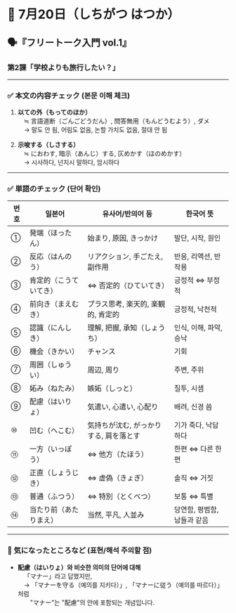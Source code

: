 # 📆 7月20日（しちがつ はつか）

## 🗣️『フリートーク入門 vol.1』  
### 第2課「学校よりも旅行したい？」

---

### ✅ 本文の内容チェック (본문 이해 체크)

1. **以ての外（もってのほか）**  
 ≒ 言語道断（ごんごどうだん）, 問答無用（もんどうむよう）, ダメ  
 → 말도 안 됨, 어림도 없음, 논할 가치도 없음, 절대 안 됨

2. **示唆する（しさする）**  
 ≒ におわす, 暗示（あんじ）する, 仄めかす（ほのめかす）  
 → 시사하다, 넌지시 말하다, 암시하다

---

### ✅ 単語のチェック (단어 확인)

| 번호 | 일본어 | 유사어/반의어 등 | 한국어 뜻 |
|------|--------|------------------|------------|
| ① | 発端（ほったん） | 始まり, 原因, きっかけ | 발단, 시작, 원인 |
| ② | 反応（はんのう） | リアクション, 手ごたえ, 副作用 | 반응, 리액션, 반작용 |
| ③ | 肯定的（こうていてき） | ⇔ 否定的（ひていてき） | 긍정적 ⇔ 부정적 |
| ④ | 前向き（まえむき） | プラス思考, 楽天的, 楽観的, 肯定的 | 긍정적, 낙천적 |
| ⑤ | 認識（にんしき） | 理解, 把握, 承知（しょうち） | 인식, 이해, 파악, 승낙 |
| ⑥ | 機会（きかい） | チャンス | 기회 |
| ⑦ | 周囲（しゅうい） | 周辺, 周り | 주변, 주위 |
| ⑧ | 妬み（ねたみ） | 嫉妬（しっと） | 질투, 시샘 |
| ⑨ | 配慮（はいりょ） | 気遣い, 心遣い, 心配り | 배려, 신경 씀 |
| ⑩ | 凹む（へこむ） | 気持ちが沈む, がっかりする, 肩を落とす | 기가 죽다, 낙담하다 |
| ⑪ | 一方（いっぽう） | ⇔ 他方（たほう） | 한편 ⇔ 다른 한편 |
| ⑫ | 正直（しょうじき） | ⇔ 虚偽（きょぎ） | 솔직 ⇔ 거짓 |
| ⑬ | 普通（ふつう） | ⇔ 特別（とくべつ） | 보통 ⇔ 특별 |
| ⑭ | 当たり前（あたりまえ） | 当然, 平凡, 人並み | 당연함, 평범함, 남들과 같음 |

---

### 💬 気になったところなど (표현/해석 주의할 점)

- **配慮（はいりょ）와 비슷한 의미의 단어에 대해**  
 「マナー」라고 답했지만,  
 → 「マナーを守る（예의를 지키다）」, 「マナーに従う（예의를 따르다）」처럼  
  "マナー"는 "配慮"의 안에 포함되는 개념입니다.

